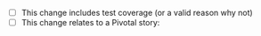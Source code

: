<!-- PR Checklist. All boxes should be checked before opening! -->

<!-- ----------- REMOVE THIS LINE IF THIS PR INCLUDES A MIGRATION -------------
- [ ] This pull request includes a migration. Here is the output of `make validate-migration`:

```

```

- [ ] I have not included any code here that depends on the migration (so that
  we can deploy DB changes prior to code rollout)
---------------- REMOVE THIS LINE IF THIS PR INCLUDES A MIGRATION --------- -->

- [ ] This change includes test coverage (or a valid reason why not)
- [ ] This change relates to a Pivotal story: <!-- [YOUR LINK HERE] -->
